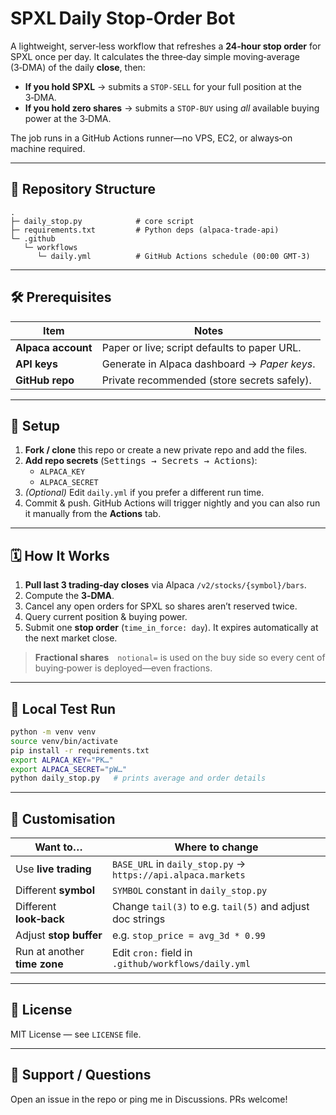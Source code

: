 # SPXL Daily Stop‑Order Bot

A lightweight, server‑less workflow that refreshes a **24‑hour stop order** for SPXL once per day.  It calculates the three‑day simple moving‑average (3‑DMA) of the daily **close**, then:

* **If you hold SPXL** → submits a `STOP‑SELL` for your full position at the 3‑DMA.
* **If you hold zero shares** → submits a `STOP‑BUY` using *all* available buying power at the 3‑DMA.

The job runs in a GitHub Actions runner—no VPS, EC2, or always‑on machine required.

---

## 📂 Repository Structure

```text
.
├─ daily_stop.py            # core script
├─ requirements.txt         # Python deps (alpaca‑trade‑api)
└─ .github
   └─ workflows
      └─ daily.yml          # GitHub Actions schedule (00:00 GMT-3)
```

---

## 🛠 Prerequisites

| Item | Notes |
|------|-------|
| **Alpaca account** | Paper or live; script defaults to paper URL. |
| **API keys**       | Generate in Alpaca dashboard → *Paper keys*. |
| **GitHub repo**    | Private recommended (store secrets safely). |

---

## 🚀 Setup

1. **Fork / clone** this repo or create a new private repo and add the files.
2. **Add repo secrets** (<kbd>Settings → Secrets → Actions</kbd>):
   * `ALPACA_KEY`
   * `ALPACA_SECRET`
3. *(Optional)* Edit `daily.yml` if you prefer a different run time.
4. Commit & push.  GitHub Actions will trigger nightly and you can also run it manually from the **Actions** tab.

---

## 🗓 How It Works

1. **Pull last 3 trading‑day closes** via Alpaca `/v2/stocks/{symbol}/bars`.
2. Compute the **3‑DMA**.
3. Cancel any open orders for SPXL so shares aren’t reserved twice.
4. Query current position & buying power.
5. Submit one **stop order** (`time_in_force: day`).  It expires automatically at the next market close.

> **Fractional shares** `notional=` is used on the buy side so every cent of buying‑power is deployed—even fractions.

---

## 🔄 Local Test Run

```bash
python -m venv venv
source venv/bin/activate
pip install -r requirements.txt
export ALPACA_KEY="PK…"
export ALPACA_SECRET="pW…"
python daily_stop.py   # prints average and order details
```

---

## 📝 Customisation

| Want to… | Where to change |
|----------|-----------------|
| Use **live trading** | `BASE_URL` in `daily_stop.py` → `https://api.alpaca.markets` |
| Different **symbol** | `SYMBOL` constant in `daily_stop.py` |
| Different **look‑back** | Change `tail(3)` to e.g. `tail(5)` and adjust doc strings |
| Adjust **stop buffer** | e.g. `stop_price = avg_3d * 0.99` |
| Run at another **time zone** | Edit `cron:` field in `.github/workflows/daily.yml` |

---

## 📄 License

MIT License — see `LICENSE` file.

---

## 🙋 Support / Questions

Open an issue in the repo or ping me in Discussions. PRs welcome!

